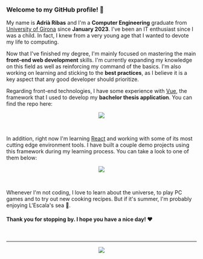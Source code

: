 ### Welcome to my GitHub profile! 👋

My name is **Adrià Ribas** and I'm a **Computer Engineering** graduate from [University of Girona](https://www.udg.edu/) since **January 2023**. I've been an IT enthusiast since I was a child. In fact, I knew from a very young age that I wanted to devote my life to computing.

Now that I've finished my degree, I'm mainly focused on mastering the main **front-end web development** skills. I'm currently expanding my knowledge on this field as well as reinforcing my command of the basics. I'm also working on learning and sticking to the **best practices**, as I believe it is a key aspect that any good developer should prioritize.

Regarding front-end technologies, I have some experience with [Vue](https://vuejs.org/), the framework that I used to develop my **bachelor thesis application**. You can find the repo here:

<p align="center">
  <a href="https://github.com/adriribas/pfg-application">
    <picture>
      <source srcset="https://github-readme-stats.vercel.app/api/pin/?username=adriribas&repo=pfg-application&theme=transparent&show_owner=true&title_color=fff&icon_color=42b883&text_color=BBB" media="(prefers-color-scheme: dark)" />
      <source srcset="https://github-readme-stats.vercel.app/api/pin/?username=adriribas&repo=pfg-application&theme=transparent&show_owner=true&title_color=000&icon_color=42b883&text_color=444" media="(prefers-color-scheme: light), (prefers-color-scheme: no-preference)" />
      <img src="https://github-readme-stats.vercel.app/api/pin/?username=adriribas&repo=pfg-application&theme=transparent&show_owner=true&title_color=000&icon_color=42b883&text_color=444" />
    </picture>
  </a>
</p>

<br>

In addition, right now I'm learning [React](https://react.dev/) and working with some of its most cutting edge environment tools. I have built a couple demo projects using this framework during my learning process. You can take a look to one of them below:

<p align="center">
  <a href="https://github.com/adriribas/game-hub">
    <picture>
      <source srcset="https://github-readme-stats.vercel.app/api/pin/?username=adriribas&repo=game-hub&theme=transparent&show_owner=true&title_color=fff&icon_color=3178c6&text_color=BBB" media="(prefers-color-scheme: dark)" />
      <source srcset="https://github-readme-stats.vercel.app/api/pin/?username=adriribas&repo=game-hub&theme=transparent&show_owner=true&title_color=000&icon_color=3178c6&text_color=444" media="(prefers-color-scheme: light), (prefers-color-scheme: no-preference)" />
      <img src="https://github-readme-stats.vercel.app/api/pin/?username=adriribas&repo=game-hub&theme=transparent&show_owner=true&title_color=000&icon_color=3178c6&text_color=444" />
    </picture>
  </a>
</p>

<br>

Whenever I'm not coding, I love to learn about the universe, to play PC games and to try out new cooking recipes. But if it's summer, I'm probably enjoying L'Escala's sea :ocean:.

#### Thank you for stopping by. I hope you have a nice day! :heart:

<br>

---

<p align="center">
  <a href="https://skillicons.dev">
    <img src="https://skillicons.dev/icons?i=html,css,js,ts,react,vue,nodejs,express,java,docker,mysql,git" />
  </a>
</p>
